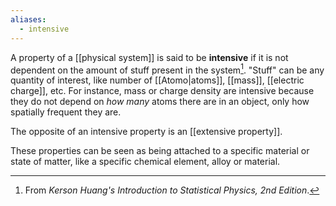 ```yaml
---
aliases:
  - intensive
---
```

A property of a [[physical system]] is said to be **intensive** if it is not dependent on the amount of stuff present in the system[^1]. "Stuff" can be any quantity of interest, like number of [[Atomo|atoms]], [[mass]], [[electric charge]], etc. For instance, mass or charge density are intensive because they do not depend on *how many* atoms there are in an object, only how spatially frequent they are.

The opposite of an intensive property is an [[extensive property]].

These properties can be seen as being attached to a specific material or state of matter, like a specific chemical element, alloy or material.

[^1]: From *Kerson Huang's Introduction to Statistical Physics, 2nd Edition*.